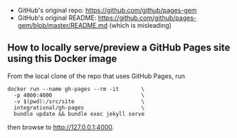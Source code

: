 - GitHub's original repo:   <https://github.com/github/pages-gem>
- GitHub's original README: <https://github.com/github/pages-gem/blob/master/README.md> (which is misleading)

## How to locally serve/preview a GitHub Pages site using this Docker image

From the local clone of the repo that uses GitHub Pages, run
```
docker run --name gh-pages --rm -it       \
  -p 4000:4000                            \
  -v $(pwd):/src/site                     \
  integrational/gh-pages                  \
  bundle update && bundle exec jekyll serve
```
then browse to <http://127.0.0.1:4000>.
